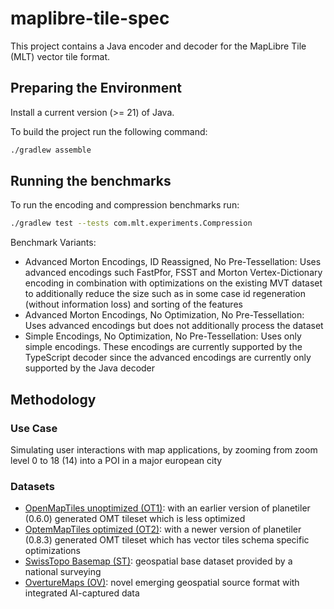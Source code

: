 # maplibre-tile-spec

This project contains a Java encoder and decoder for the MapLibre Tile (MLT) vector tile format.

## Preparing the Environment

Install a current version (>= 21) of Java.

To build the project run the following command:
````bash
./gradlew assemble
````

## Running the benchmarks

To run the encoding and compression benchmarks run:
````bash
./gradlew test --tests com.mlt.experiments.Compression
````

Benchmark Variants:
- Advanced Morton Encodings, ID Reassigned, No Pre-Tessellation: Uses advanced encodings such FastPfor, FSST and 
  Morton Vertex-Dictionary encoding in combination with optimizations on the existing MVT dataset to additionally 
  reduce the size such as in some case id regeneration (without information loss) and sorting of the features
- Advanced Morton Encodings, No Optimization, No Pre-Tessellation: Uses advanced encodings but does not additionally 
  process the dataset
- Simple Encodings, No Optimization, No Pre-Tessellation: Uses only simple encodings. These encodings are 
  currently supported by the TypeScript decoder since the advanced encodings are currently only supported by the 
  Java decoder


## Methodology
### Use Case
Simulating user interactions with map applications, by zooming from zoom level 0 to 18 (14) into a POI in a major 
european city  
  
### Datasets
- [OpenMapTiles unoptimized (OT1)](https://github.com/onthegomap/planetiler): with an earlier version of planetiler (0.6.0) generated OMT tileset which is less optimized
- [OptemMapTiles optimized (OT2)](https://github.com/onthegomap/planetiler): with a newer version of planetiler (0.8.3) generated OMT tileset which has vector tiles schema
  specific optimizations
- [SwissTopo Basemap (ST)](https://www.swisstopo.admin.ch/en/web-maps-base-map): geospatial base dataset provided by a national surveying
- [OvertureMaps (OV)](https://explore.overturemaps.org): novel emerging geospatial source format with integrated AI-captured data

